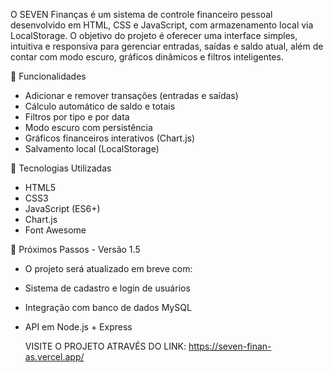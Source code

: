 O SEVEN Finanças é um sistema de controle financeiro pessoal desenvolvido em HTML, CSS e JavaScript, com armazenamento local via LocalStorage.
O objetivo do projeto é oferecer uma interface simples, intuitiva e responsiva para gerenciar entradas, saídas e saldo atual, além de contar com modo escuro, gráficos dinâmicos e filtros inteligentes.

🧩 Funcionalidades
- Adicionar e remover transações (entradas e saídas)
- Cálculo automático de saldo e totais
- Filtros por tipo e por data
- Modo escuro com persistência
- Gráficos financeiros interativos (Chart.js)
- Salvamento local (LocalStorage)

🚀 Tecnologias Utilizadas
- HTML5
- CSS3
- JavaScript (ES6+)
- Chart.js
- Font Awesome

🧠 Próximos Passos - Versão 1.5

- O projeto será atualizado em breve com:
- Sistema de cadastro e login de usuários
- Integração com banco de dados MySQL
- API em Node.js + Express

  VISITE O PROJETO ATRAVÉS DO LINK: https://seven-finan-as.vercel.app/
